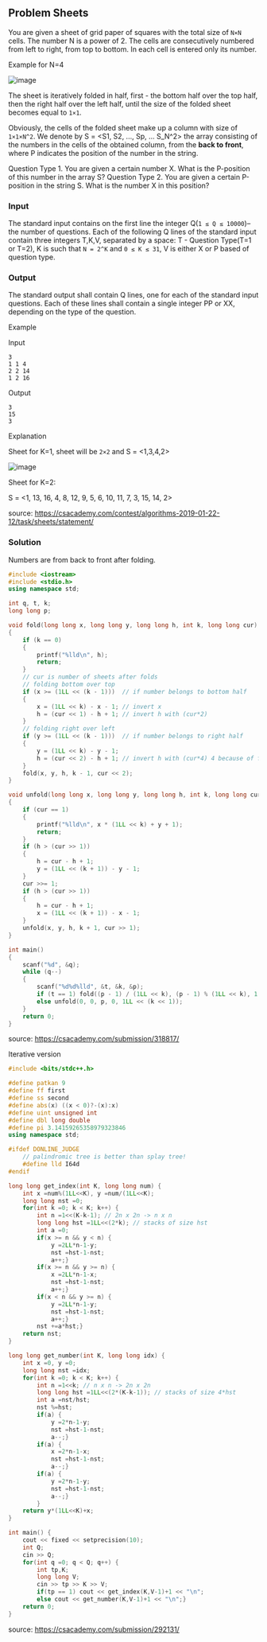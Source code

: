## Problem Sheets

You are given a sheet of grid paper of squares with the total size of `N×N` cells. The number N is a power of 2. 
The cells are consecutively numbered from left to right, from top to bottom. In each cell is entered only its number.

Example for N=4

![image](https://user-images.githubusercontent.com/19663316/117642388-d74f8d80-b1a4-11eb-8454-02a2ee7827e2.png)


The sheet is iteratively folded in half, first - the bottom half over the top half, 
then the right half over the left half, until the size of the folded sheet becomes equal to `1×1`.

Obviously, the cells of the folded sheet make up a column with size of `1×1×N^2`. We denote by S = <S1, S2, ..., Sp, ... S_N^2> the array consisting of the numbers in the cells of the obtained column, from the **back to front**, where P indicates the position of the number in the string.

Question Type 1. You are given a certain number X. What is the P-position of this number in the array S?
Question Type 2. You are given a certain P-position in the string S. What is the number X in this position?

### Input
The standard input contains on the first line the integer Q(`1 ≤ Q ≤ 10000`)– the number of questions. Each of the following Q lines of the standard input contain three integers T,K,V, separated by a space: T - Question Type(T=1 or T=2), K is such that `N = 2^K` and `0 ≤ K ≤ 31`, V is either X or P based of question type.

### Output
The standard output shall contain Q lines, one for each of the standard input questions. Each of these lines shall contain a single integer PP or XX, depending on the type of the question.

Example

Input
```
3
1 1 4
2 2 14
1 2 16
```

Output
```
3
15
3
```

Explanation

Sheet for K=1, sheet will be `2×2` and S = <1,3,4,2>

![image](https://user-images.githubusercontent.com/19663316/117644082-bee07280-b1a6-11eb-9d62-b17150deced8.png)

Sheet for K=2:

S = <1, 13, 16, 4, 8, 12, 9, 5, 6, 10, 11, 7, 3, 15, 14, 2>

source: https://csacademy.com/contest/algorithms-2019-01-22-12/task/sheets/statement/

### Solution

Numbers are from back to front after folding.

```cpp
#include <iostream>
#include <stdio.h>
using namespace std;

int q, t, k;
long long p;

void fold(long long x, long long y, long long h, int k, long long cur)
{
    if (k == 0)
    {
        printf("%lld\n", h);
        return;
    }
    // cur is number of sheets after folds
    // folding bottom over top
    if (x >= (1LL << (k - 1)))  // if number belongs to bottom half
    {
        x = (1LL << k) - x - 1; // invert x
        h = (cur << 1) - h + 1; // invert h with (cur*2)
    }
    // folding right over left
    if (y >= (1LL << (k - 1)))  // if number belongs to right half
    {
        y = (1LL << k) - y - 1;
        h = (cur << 2) - h + 1; // invert h with (cur*4) 4 because of folded with x then y
    }
    fold(x, y, h, k - 1, cur << 2);
}

void unfold(long long x, long long y, long long h, int k, long long cur)
{
    if (cur == 1)
    {
        printf("%lld\n", x * (1LL << k) + y + 1);
        return;
    }
    if (h > (cur >> 1))
    {
        h = cur - h + 1;
        y = (1LL << (k + 1)) - y - 1;
    }
    cur >>= 1;
    if (h > (cur >> 1))
    {
        h = cur - h + 1;
        x = (1LL << (k + 1)) - x - 1;
    }
    unfold(x, y, h, k + 1, cur >> 1);
}

int main()
{
    scanf("%d", &q);
    while (q--)
    {
        scanf("%d%d%lld", &t, &k, &p);
        if (t == 1) fold((p - 1) / (1LL << k), (p - 1) % (1LL << k), 1, k, 1);
        else unfold(0, 0, p, 0, 1LL << (k << 1));
    }
	return 0;
}

```

source: https://csacademy.com/submission/318817/

Iterative version

```cpp
#include <bits/stdc++.h>

#define patkan 9
#define ff first
#define ss second
#define abs(x) ((x < 0)?-(x):x)
#define uint unsigned int
#define dbl long double
#define pi 3.14159265358979323846
using namespace std;

#ifdef DONLINE_JUDGE
	// palindromic tree is better than splay tree!
	#define lld I64d
#endif

long long get_index(int K, long long num) {
	int x =num%(1LL<<K), y =num/(1LL<<K);
	long long nst =0;
	for(int k =0; k < K; k++) {
		int n =1<<(K-k-1); // 2n x 2n -> n x n
		long long hst =1LL<<(2*k); // stacks of size hst
		int a =0;
		if(x >= n && y < n) {
			y =2LL*n-1-y;
			nst =hst-1-nst;
			a++;}
		if(x >= n && y >= n) {
			x =2LL*n-1-x;
			nst =hst-1-nst;
			a++;}
		if(x < n && y >= n) {
			y =2LL*n-1-y;
			nst =hst-1-nst;
			a++;}
		nst +=a*hst;}
	return nst;
}

long long get_number(int K, long long idx) {
	int x =0, y =0;
	long long nst =idx;
	for(int k =0; k < K; k++) {
		int n =1<<k; // n x n -> 2n x 2n
		long long hst =1LL<<(2*(K-k-1)); // stacks of size 4*hst
		int a =nst/hst;
		nst %=hst;
		if(a) {
			y =2*n-1-y;
			nst =hst-1-nst;
			a--;}
		if(a) {
			x =2*n-1-x;
			nst =hst-1-nst;
			a--;}
		if(a) {
			y =2*n-1-y;
			nst =hst-1-nst;
			a--;}
		}
	return y*(1LL<<K)+x;
}

int main() {
	cout << fixed << setprecision(10);
	int Q;
	cin >> Q;
	for(int q =0; q < Q; q++) {
		int tp,K;
		long long V;
		cin >> tp >> K >> V;
		if(tp == 1) cout << get_index(K,V-1)+1 << "\n";
		else cout << get_number(K,V-1)+1 << "\n";}
	return 0;
}
```

source: https://csacademy.com/submission/292131/
